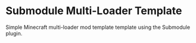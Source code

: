 # Submodule Multi-Loader Template

Simple Minecraft multi-loader mod template template using the Submodule plugin.

